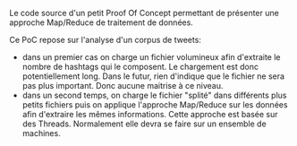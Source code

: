 Le code source d'un petit Proof Of Concept permettant de présenter une approche Map/Reduce de traitement de données.

Ce PoC repose sur l'analyse d'un corpus de tweets:
- dans un premier cas on charge un fichier volumineux afin d'extraite le nombre de hashtags qui le composent. Le chargement est donc potentiellement long. Dans le futur, rien d'indique que le fichier ne sera pas plus important. Donc aucune maitrise à ce niveau.
- dans un second temps, on charge le fichier "splité" dans différents plus petits fichiers puis on applique l'approche Map/Reduce sur les données afin d'extraire les mêmes informations. Cette approche est basée sur des Threads. Normalement elle devra se faire sur un ensemble de machines.
